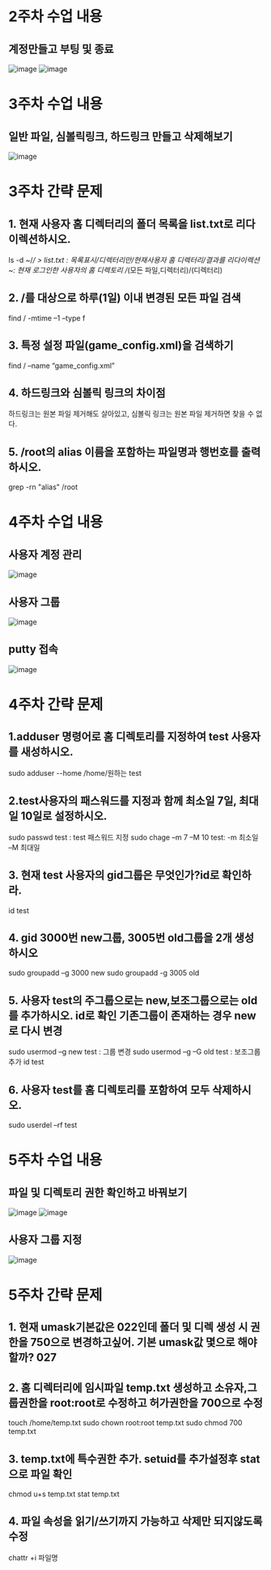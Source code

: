 # 2주차 수업 내용
## 계정만들고 부팅 및 종료
![image](https://github.com/user-attachments/assets/620ad3c2-e685-4163-b18c-3f75d06112f8)
![image](https://github.com/user-attachments/assets/e221f779-b69a-4b93-a95e-18f8a2aeba75)

# 3주차 수업 내용
## 일반 파일, 심볼릭링크, 하드링크 만들고 삭제해보기
![image](https://github.com/user-attachments/assets/e955931e-c47f-4422-bfcf-4109cfe603c5)

# 3주차 간략 문제
## 1. 현재 사용자 홈 디렉터리의 폴더 목록을 list.txt로 리다이렉션하시오.
ls -d ~/*/ > list.txt : 목록표시/디렉터리만/현재사용자 홈 디렉터리/결과를 리다이렉션
~: 현재 로그인한 사용자의 홈 디렉토리 /*(모든 파일,디렉터리)/(디렉터리)

## 2. /를 대상으로 하루(1일) 이내 변경된 모든 파일 검색
find / -mtime –1 –type f

## 3. 특정 설정 파일(game_config.xml)을 검색하기
find / –name “game_config.xml”

## 4. 하드링크와 심볼릭 링크의 차이점
하드링크는 원본 파일 제거해도 살아있고, 심볼릭 링크는 원본 파일 제거하면 찾을 수 없다.

## 5. /root의 alias 이름을 포함하는 파일명과 행번호를 출력하시오.
grep -rn "alias" /root

# 4주차 수업 내용
## 사용자 계정 관리
![image](https://github.com/user-attachments/assets/24e4753d-2765-4927-be5f-a95eb4f068a8)
## 사용자 그룹
![image](https://github.com/user-attachments/assets/bbe23300-aa02-49b1-be79-695d0edf7ce8)
## putty 접속
![image](https://github.com/user-attachments/assets/a0447e4d-3cf2-47fb-8368-bf376c87a6c4)

# 4주차 간략 문제
## 1.adduser 명령어로 홈 디렉토리를 지정하여 test 사용자를 새성하시오.
sudo adduser  --home /home/원하는 test

## 2.test사용자의 패스워드를 지정과 함께 최소일 7일, 최대일 10일로 설정하시오.
sudo passwd test : test 패스워드 지정
sudo chage –m 7 –M 10 test: -m 최소일 –M 최대일

## 3. 현재 test 사용자의 gid그룹은 무엇인가?id로 확인하라.
id test

## 4. gid 3000번 new그룹, 3005번 old그룹을 2개 생성하시오
sudo groupadd –g 3000 new
sudo groupadd -g 3005 old

## 5. 사용자 test의 주그룹으로는 new,보조그룹으로는 old를 추가하시오. id로 확인 기존그룹이 존재하는 경우 new로 다시 변경
sudo usermod –g new test : 그룹 변경
sudo usermod –g –G old test : 보조그룹 추가
id test

## 6. 사용자 test를 홈 디렉토리를 포함하여 모두 삭제하시오. 
sudo userdel –rf test

# 5주차 수업 내용
## 파일 및 디렉토리 권한 확인하고 바꿔보기
![image](https://github.com/user-attachments/assets/da06d3bc-1128-4128-af8e-4a92c44a0ccc)
![image](https://github.com/user-attachments/assets/202f00b1-0a7e-4f97-b254-5f62c165d914)
## 사용자 그룹 지정
![image](https://github.com/user-attachments/assets/668cfb72-fa94-4941-9542-f4759c15291a)

# 5주차 간략 문제
## 1. 현재 umask기본값은 022인데 폴더 및 디렉 생성 시 권한을 750으로 변경하고싶어. 기본 umask값 몇으로 해야할까? 027

## 2. 홈 디렉터리에 임시파일 temp.txt 생성하고 소유자,그룹권한을 root:root로 수정하고 허가권한을 700으로 수정
touch /home/temp.txt
sudo chown root:root temp.txt
sudo chmod 700 temp.txt

## 3. temp.txt에 특수권한 추가. setuid를 추가설정후 stat으로 파일 확인
chmod u+s temp.txt 
stat temp.txt

## 4. 파일 속성을 읽기/쓰기까지 가능하고 삭제만 되지않도록 수정
chattr +i 파일명 

